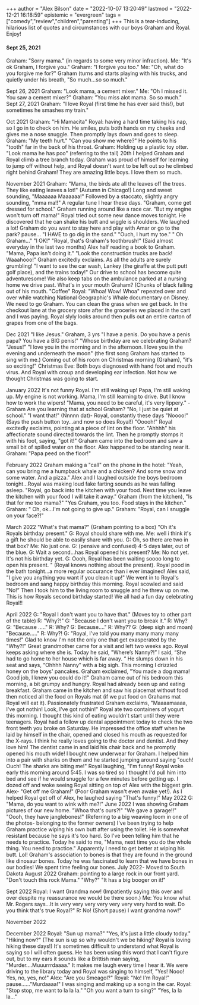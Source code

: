 +++
author = "Alex Bilson"
date = "2022-10-07 13:20:49"
lastmod = "2022-12-21 16:18:59"
epistemic = "evergreen"
tags = ["comedy","review","children","parenting"]
+++
This is a tear-inducing, hilarious list of quotes and circumstances with our boys Graham and Royal. Enjoy!

#### Sept 25, 2021

Graham: "Sorry mama." (in regards to some very minor infraction). Me: "It's ok Graham, I forgive you." Graham: "I forgive you too." Me: "Oh, what do you forgive me for?" Graham (turns and starts playing with his trucks, and quietly under his breath, "So much...so so much."

Sept 26, 2021	Graham: "Look mama, a cement mixer." Me: "Oh I missed it. You saw a cement mixer?" Graham: "You miss alot mama. So so much."
Sept 27, 2021	Graham: "I love Royal (first time he has ever said this!), but sometimes he smashes my train."

Oct 2021
	Graham: "Hi Mamacita"
	Royal: having a hard time taking his nap, so I go in to check on him. He smiles, puts both hands on my cheeks and gives me a nose snuggle. Then promptly lays down and goes to sleep.
	Graham: "My teeth hurt." "Can you show me where?" He points to his "tooth" far in the back of his throat.
	Graham: Holding up a plastic toy otter. "Look mama he has poo" (referring to the tail)
20th	I helped Graham and Royal climb a tree branch today. Graham was proud of himself for learning to jump off without help, and Royal doesn't want to be left out so he climbed right behind Graham! They are amazing little boys. I love them so much.

November 2021
	Graham: "Mama, the birds ate all the leaves off the trees. They like eating leaves a lot!" (Autumn in Chicago!)
	Long and sweet sounding, "Maaaaaa Maaaaaa!" Followed by a staccato, slightly angry sounding, "mma ma!!" A regular tune I hear these days.
	"Graham, come get dressed for school." Graham running around like a race car. "But my engine won't turn off mama!"
	Royal tried out some new dance moves tonight. He discovered that he can shake his butt and wiggle is shoulders. We laughed a lot!
	 Graham do you want to stay here and play with Amar or go to the park? pause… "I HAVE to go dig in the sand."
	"Ouch, I hurt my toe." " Oh Graham…" "I OK!"
	"Royal, that's Graham's toothbrush!" (Said almost everyday in the last two months)
	Alex half reading a book to Graham. "Mama, Papa isn't doing it."
	"Look the construction trucks are back! Waaahooo!" Graham excitedly exclaims. As all the adults are surely grumbling!
	"I want to see the car wash, Lankey (the giraffe at the putt putt golf place), and the trains today!" Our drive to school has become quite adventuresome! We also keep tabs on the ambulance parked at a nursing home we drive past.
	What's in your mouth Graham? (Chunks of black falling out of his mouth. "Coffee"
	Royal: "Whoa! Wow! Whoa" repeated over and over while watching National Geographic's Whale documentary on Disney.
	We need to go Graham. You can clean the grass when we get back.
	In the checkout lane at the grocery store after the groceries we placed in the cart and I was paying. Royal slyly looks around then pulls out an entire carton of grapes from one of the bags.

Dec 2021
	"I like Jesus." Graham, 3 yrs
	"I have a penis. Do you have a penis papa? You have a BIG penis!"
	"Whose birthday are we celebrating Graham? "Jesus!"
	"I love you in the morning and in the afternoon. I love you in the evening and underneath the moon" (the first song Graham has started to sing with me.)
	Coming out of his room on Christmas morning (Graham), "it's so exciting!"
	Christmas Eve: Both boys diagnosed with hand foot and mouth virus. And Royal with croup and developing ear infection. Not how we thought Christmas was going to start.

January 2022
	It's not funny Royal. I'm still waking up!
	Papa, I'm still waking up. My engine is not working.
	Mama, I'm still learning to drive. But I know how to work the wipers!
	"Mama, you need to be careful, it's very lippery." - Graham
	Are you learning that at school Graham? "No, I just be quiet at school."
	"I want that!" (Nnnnn dat)- Royal, constantly these days
	"Noooo!" (Says the push button toy…and now so does Royal!)
	"Ooooh!" Royal excitedly exclaims, pointing at a piece of lint on the floor. "Ahhhh" his affectionate sound directed towards the lint. Then he promptly stomps it with his foot, saying, "got it!"
	Graham came into the bedroom and saw a small bit of spilled water on the floor. Alex happened to be standing near it. Graham: "Papa peed on the floor!"

February 2022	Graham making a "call" on the phone in the hotel: "Yeah, can you bring me a humpback whale and a chicken? And some snow and some water. And a pizza."
	Alex and I laughed outside the boys bedroom tonight…Royal was making loud fake farting sounds as he was falling asleep.
	"Royal, go back into the kitchen with your food. Next time you leave the kitchen with your food I will take it away." Graham (from the kitchen), "Is that for me too mama?" "Yes Graham, you too. Food stays in the kitchen." Graham: " Oh, ok…I'm not going to give up."
	Graham: "Royal, can I snuggle on your face?!"

March 2022	"What's that mama?" (Graham pointing to a box) "Oh it's Royals birthday present." G: Royal should share with me. Me: well i think it's a gift he should be able to easily share with you. G: Oh, so there are two in that box? Me: No just one. G: (pensive and confused)
	4-5 days later, out of the blue. G: Wait a second…has Royal opened his present? Me: No not yet. It's not his birthday yet. G: Oooh, Royal has been waiting soooo long to open his present. " (Royal knows nothing about the present).
	Royal pood in the bath tonight…a more regular occurance than i ever imagined! Alex said, "I give you anything you want if you clean it up!"
	We went in to Royal's bedroom and sang happy birthday this morning. Royal scowled and said “No!”  Then I took him to the living room to snuggle and he threw up on me. This is how Royals second birthday started! We all had a fun day celebrating Royal!!

April 2022	G: "Royal I don't want you to have that." (Moves toy to other part of the table) R: "Why?!" G: "Because I don't want you to break it." R: Why? G: "Because ….." R: Why? G: Because…." R: Why?? G: (deep sigh and moan) "Because….." R: Why?! G: "Royal, I've told you many many many many times!" Glad to know I'm not the only one that get exasperated by the "Why?!"
	Great grandmother came for a visit and left two weeks ago. Royal keeps asking where she is. Today he said, "Where’s Nanny?!”  I said, “She had to go home to her house which is far away. “ He slumps down in his seat and says, “Ohhhh Nanny” with a big sigh.
	This morning I drizzled honey on the boys' pancakes. Graham exclaimed, "You made a dog mama! Good job, I knew you could do it!"
	Graham came out of his bedroom this morning, a bit grumpy and hungry. Royal had already been up and eating breakfast. Graham came in the kitchen and saw his placemat without food then noticed all the food on Royals mat (if we put food on Grahams mat Royal will eat it). Passionately frustrated Graham exclaims, "Maaaamaaaa, I've got nothin! Look, I've got nothin!"
	Royal ate two containers of yogurt this morning. I thought this kind of eating wouldn't start until they were teenagers.
	Royal had a follow up dental appointment today to check the two front teeth you broke on Saturday. He impressed the office staff when he laid by himself in the chair, opened and closed his mouth as requested for the X-rays. I think he really loves going to the doctor and dentist. And they love him! The dentist came in and laid his chair back and he promptly opened his mouth wide!
	I bought new underwear for Graham. I helped him into a pair with sharks on them and he started jumping around saying "ouch! Ouch! The sharks are biting me!"
	Royal laughing, "I'm funny!
	Royal woke early this morning around 5:45. I was so tired so I thought I'd pull him into bed and see if he would snuggle for a few minutes before getting up. I dozed off and woke seeing Royal sitting on top of Alex with the biggest grin. Alex- "Get off me Graham!" (Poor Graham wasn't even awake yet!).  As I helped Royal get off of Alex, he laughed saying "That's funny!"
May 2022
	G: "Mama, do you want to wink with me?!"
June 2022
	I was showing Graham pictures of our new home. "Whoa that's ours?!" "We gave a garage!!" "Oooh, they have janglebones!" (Referring to a big weaving loom in one of the photos- belonging to the former owners)
	I've been trying to help Graham practice wiping his own butt after using the toilet. He is somewhat resistant because he says it's too hard. So I've been telling him that he needs to practice. Today he said to me, "Mama, next time you do the whole thing. You need to practice." Apparently I need to get better at wiping his butt. Lol!
	Graham's association to bones is that they are found in the ground like dinosaur bones. Today he was fascinated to learn that we have bones in our bodies! We spent time feeling our bones.
July 2022- Moved to South Dakota
August 2022
	Graham: pointing to a large rock in our front yard. "Don't touch this rock Mama." "Why?" "It has a big booger on it!"

Sept 2022
	Royal: I want Grandma now! (Impatiently saying this over and over despite my reassurance we would be there soon.) Me: You know what Mr. Rogers says…It is very very very very very very very hard to wait. Do you think that's true Royal?" R: No! (Short pause) I want grandma now!"

November 2022

December 2022
	Royal: "Sun up mama?" "Yes, it's just a little cloudy today." "Hiking now?" (The sun is up so why wouldn't we be hiking? Royal is loving hiking these days!)
	It's sometimes difficult to understand what Royal is saying so I will often guess. He has been using this word that I can't figure out, but to my ears it sounds like a Brittish man saying, "Murder....Muuurrrdaaaa." It makes me laugh every time I hear it.
	We were driving to the library today and Royal was singing to himself, "Yes! Nooo! Yes, no, yes, no!" Alex: "Are you Smeagol?" Royal: "No! I'm Royal!"  pause......"Murdaaaa!"
	I was singing and making up a song in the car. Royal: "Stop stop, me want to la la la." "Oh you want a turn to sing?" "Yes, la la la..."
